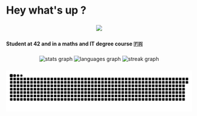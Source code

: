 <h1 align="left">Hey what's up ?</h1>

###

<div align="center">
  <img src="https://profile-counter.glitch.me/cfrancie/count.svg?"  />
</div>

###

<h4 align="left">Student at 42 and in a maths and IT degree course 🇫🇷</h4>

###

<div align="center">
  <img src="https://github-readme-stats.vercel.app/api?username=cfrancie&hide_title=true&hide_rank=false&show_icons=true&include_all_commits=true&count_private=true&disable_animations=false&theme=tokyonight&locale=en&hide_border=false&order=1" height="100" alt="stats graph"  />
  <img src="https://github-readme-stats.vercel.app/api/top-langs?username=cfrancie&locale=en&hide_title=false&layout=compact&card_width=320&langs_count=5&theme=tokyonight&hide_border=false&order=2" height="100" alt="languages graph"  />
  <img src="https://streak-stats.demolab.com?user=cfrancie&locale=en&mode=daily&theme=tokyonight&hide_border=false&border_radius=5&date_format=j/n[/Y]&order=3" height="100" alt="streak graph"  />
</div>

###

<picture>
  <source media="(prefers-color-scheme: dark)" srcset="https://raw.githubusercontent.com/cfrancie/cfrancie/output/github-contribution-grid-snake-dark.svg">
  <source media="(prefers-color-scheme: light)" srcset="https://raw.githubusercontent.com/cfrancie/cfrancie/output/github-contribution-grid-snake.svg">
  <img alt="github contribution grid snake animation" src="https://raw.githubusercontent.com/cfrancie/cfrancie/output/github-contribution-grid-snake.svg">
</picture>

###
